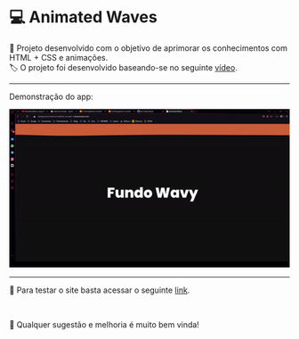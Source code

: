# 💻 Animated Waves

📱 Projeto desenvolvido com o objetivo de aprimorar os conhecimentos com HTML + CSS e animações.
<br>
🏷️ O projeto foi desenvolvido baseando-se no seguinte [vídeo](https://youtu.be/hvzvolGvazw?list=PLGcCUWE4uaqUZF203MRZldNi-9Afi5SrO).

---

Demonstração do app:

<img src="./github_assets/demo.gif" />

---

🧪 Para testar o site basta acessar o seguinte [link](http://background-wave.s3-website-sa-east-1.amazonaws.com).

<br>

🙏 Qualquer sugestão e melhoria é muito bem vinda!